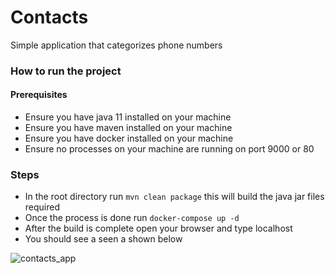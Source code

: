 # Contacts
Simple application that categorizes phone numbers

### How to run the project

#### Prerequisites
* Ensure you have java 11 installed on your machine
* Ensure you have maven installed on your machine
* Ensure you have docker installed on your machine
* Ensure no processes on your machine are running on port 9000 or 80

### Steps
* In the root directory run `mvn clean package` this will build the java jar files required
* Once the process is done run `docker-compose up -d`
* After the build is complete open your browser and type localhost
* You should see a seen a shown below


![contacts_app](https://user-images.githubusercontent.com/31437805/163085909-a94b5d5a-78c4-4ba8-883d-c816146579ef.png)
